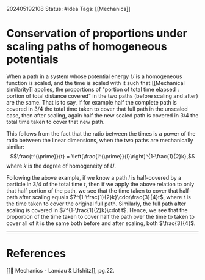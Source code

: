 202405192108
Status: #idea
Tags: [[Mechanics]]

# Conservation of proportions under scaling paths of homogeneous potentials

When a path in a system whose potential energy $U$ is a homogeneous function is scaled, and the time is scaled with it such that [[Mechanical similarity]] applies, the proportions of $\text{"portion of total time elapsed}:\text{portion of total distance covered"}$ in the two paths (before scaling and after) are the same. That is to say, if for example half the complete path is covered in 3/4 the total time taken to cover that full path in the unscaled case, then after scaling, again half the new scaled path is covered in 3/4 the total time taken to cover that new path.

This follows from the fact that the ratio between the times is a power of the ratio between the linear dimensions, when the two paths are mechanically similar:
$$\frac{t^{\prime}}{t} = \left(\frac{l^{\prime}}{l}\right)^{1-\frac{1}{2}k},$$
where $k$ is the degree of homogeneity of $U$. 

Following the above example, if we know a path $l$ is half-covered by a particle in 3/4 of the total time $t$, then if we apply the above relation to only that half portion of the path, we see that the time taken to cover that half-path after scaling equals $7^{1-\frac{1}{2}k}\cdot\frac{3}{4}t$, where $t$ is the time taken to cover the original full path. Similarly, the full path after scaling is covered in $7^{1-\frac{1}{2}k}\cdot t$. Hence, we see that the proportion of the time taken to cover half the path over the time to taken to cover all of it is the same both before and after scaling, both $\frac{3}{4}$.

___
# References
[[📕 Mechanics - Landau & Lifshitz]], pg.22.